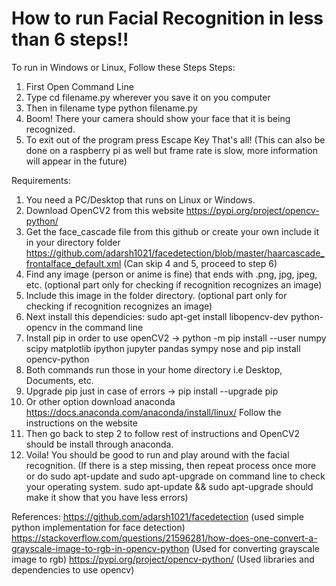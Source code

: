 # How to run Facial Recognition in less than 6 steps!!
   To run in Windows or Linux, Follow these Steps
Steps:
1. First Open Command Line
2. Type cd filename.py wherever you save it on you computer
3. Then in filename type python filename.py 
4. Boom! There your camera should show your face that it is being recognized.
5. To exit out of the program press Escape Key
That's all!
(This can also be done on a raspberry pi as well but frame rate is slow, more information will appear in the future)

Requirements:
1. You need a PC/Desktop that runs on Linux or Windows. 
2. Download OpenCV2 from this website
https://pypi.org/project/opencv-python/
3. Get the face_cascade file from this github or create your own include it in your directory folder
https://github.com/adarsh1021/facedetection/blob/master/haarcascade_frontalface_default.xml (Can skip 4 and 5, proceed to step 6)
4. Find any image (person or anime is fine) that ends with .png, jpg, jpeg, etc. (optional part only for checking if recognition recognizes an image)
5. Include this image in the folder directory. (optional part only for checking if recognition recognizes an image)
6. Next install this dependicies: sudo apt-get install libopencv-dev python-opencv in the command line
7. Install pip in order to use openCV2 -> python -m pip install --user numpy scipy matplotlib ipython jupyter pandas sympy nose and pip install opencv-python
8. Both commands run those in your home directory i.e Desktop, Documents, etc.
9. Upgrade pip just in case of errors -> pip install --upgrade pip
10. Or other option download anaconda https://docs.anaconda.com/anaconda/install/linux/ Follow the instructions on the website
11. Then go back to step 2 to follow rest of instructions and OpenCV2 should be install through anaconda.
12. Voila! You should be good to run and play around with the facial recognition. (If there is a step missing, then repeat process once more or do sudo apt-update and sudo apt-upgrade on command line to check your operating system. sudo apt-update && sudo apt-upgrade should make it show that you have less errors)

References: https://github.com/adarsh1021/facedetection (used simple python implementation for face detection)
                                                          https://stackoverflow.com/questions/21596281/how-does-one-convert-a-grayscale-image-to-rgb-in-opencv-python (Used for converting grayscale image to rgb)
https://pypi.org/project/opencv-python/ (Used libraries and dependencies to use opencv)
